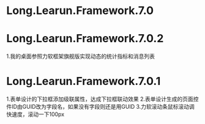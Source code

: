 # Long.Learun.Framework.7.0
# Long.Learun.Framework.7.0.2
  1.我的桌面参照力软框架旗舰版实现动态的统计指标和消息列表
# Long.Learun.Framework.7.0.1
  1.表单设计的下拉框添加级联属性，达成下拉框联动效果
  2.表单设计生成的页面控件ID由GUID改为字段名，如果没有字段则还是用GUID
  3.力软滚动条鼠标滚动调快速度，滚动一下100px
